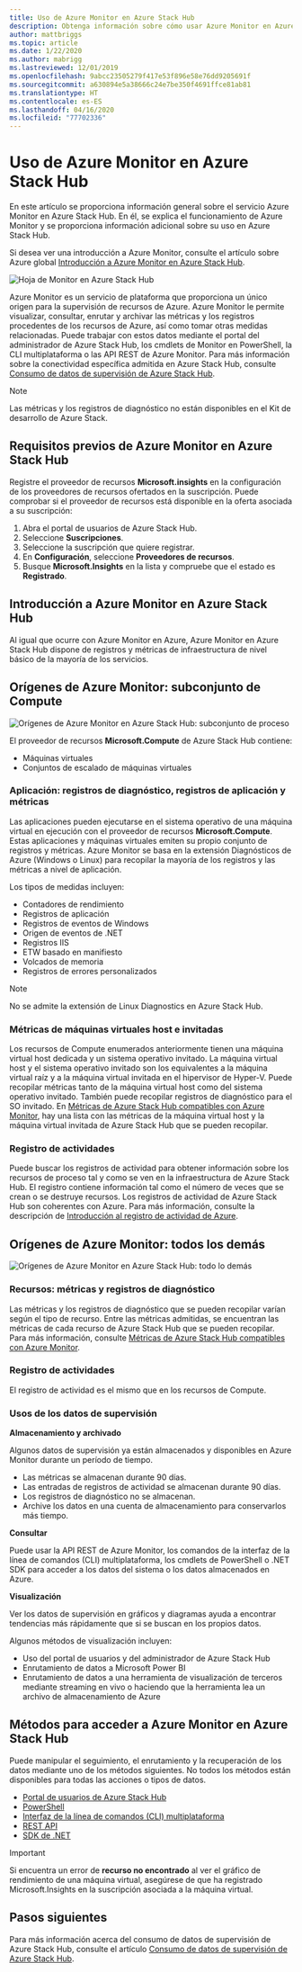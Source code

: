 ```yaml
---
title: Uso de Azure Monitor en Azure Stack Hub
description: Obtenga información sobre cómo usar Azure Monitor en Azure Stack Hub.
author: mattbriggs
ms.topic: article
ms.date: 1/22/2020
ms.author: mabrigg
ms.lastreviewed: 12/01/2019
ms.openlocfilehash: 9abcc23505279f417e53f896e58e76dd9205691f
ms.sourcegitcommit: a630894e5a38666c24e7be350f4691ffce81ab81
ms.translationtype: HT
ms.contentlocale: es-ES
ms.lasthandoff: 04/16/2020
ms.locfileid: "77702336"
---
```

# <a name="use-azure-monitor-on-azure-stack-hub"></a>Uso de Azure Monitor en Azure Stack Hub

En este artículo se proporciona información general sobre el servicio Azure Monitor en Azure Stack Hub. En él, se explica el funcionamiento de Azure Monitor y se proporciona información adicional sobre su uso en Azure Stack Hub. 

Si desea ver una introducción a Azure Monitor, consulte el artículo sobre Azure global [Introducción a Azure Monitor en Azure Stack Hub](https://docs.microsoft.com/azure/monitoring-and-diagnostics/monitoring-get-started).

![Hoja de Monitor en Azure Stack Hub](./media/azure-stack-metrics-azure-data/azs-monitor.png)

Azure Monitor es un servicio de plataforma que proporciona un único origen para la supervisión de recursos de Azure. Azure Monitor le permite visualizar, consultar, enrutar y archivar las métricas y los registros procedentes de los recursos de Azure, así como tomar otras medidas relacionadas. Puede trabajar con estos datos mediante el portal del administrador de Azure Stack Hub, los cmdlets de Monitor en PowerShell, la CLI multiplataforma o las API REST de Azure Monitor. Para más información sobre la conectividad específica admitida en Azure Stack Hub, consulte [Consumo de datos de supervisión de Azure Stack Hub](azure-stack-metrics-monitor.md).

> [!Note]
> Las métricas y los registros de diagnóstico no están disponibles en el Kit de desarrollo de Azure Stack.

## <a name="prerequisites-for-azure-monitor-on-azure-stack-hub"></a>Requisitos previos de Azure Monitor en Azure Stack Hub

Registre el proveedor de recursos **Microsoft.insights** en la configuración de los proveedores de recursos ofertados en la suscripción. Puede comprobar si el proveedor de recursos está disponible en la oferta asociada a su suscripción:

1. Abra el portal de usuarios de Azure Stack Hub.
2. Seleccione **Suscripciones**.
3. Seleccione la suscripción que quiere registrar.
4. En **Configuración**, seleccione **Proveedores de recursos**. 
5. Busque **Microsoft.Insights** en la lista y compruebe que el estado es **Registrado**.

## <a name="overview-of-azure-monitor-on-azure-stack-hub"></a>Introducción a Azure Monitor en Azure Stack Hub

Al igual que ocurre con Azure Monitor en Azure, Azure Monitor en Azure Stack Hub dispone de registros y métricas de infraestructura de nivel básico de la mayoría de los servicios.

## <a name="azure-monitor-sources-compute-subset"></a>Orígenes de Azure Monitor: subconjunto de Compute

![Orígenes de Azure Monitor en Azure Stack Hub: subconjunto de proceso](media//azure-stack-metrics-azure-data/azs-monitor-computersubset.png)

El proveedor de recursos **Microsoft.Compute** de Azure Stack Hub contiene:
 - Máquinas virtuales 
 - Conjuntos de escalado de máquinas virtuales

### <a name="application---diagnostics-logs-app-logs-and-metrics"></a>Aplicación: registros de diagnóstico, registros de aplicación y métricas

Las aplicaciones pueden ejecutarse en el sistema operativo de una máquina virtual en ejecución con el proveedor de recursos **Microsoft.Compute**. Estas aplicaciones y máquinas virtuales emiten su propio conjunto de registros y métricas. Azure Monitor se basa en la extensión Diagnósticos de Azure (Windows o Linux) para recopilar la mayoría de los registros y las métricas a nivel de aplicación.

Los tipos de medidas incluyen:
 - Contadores de rendimiento
 - Registros de aplicación
 - Registros de eventos de Windows
 - Origen de eventos de .NET
 - Registros IIS
 - ETW basado en manifiesto
 - Volcados de memoria
 - Registros de errores personalizados

> [!Note]  
> No se admite la extensión de Linux Diagnostics en Azure Stack Hub.

### <a name="host-and-guest-vm-metrics"></a>Métricas de máquinas virtuales host e invitadas

Los recursos de Compute enumerados anteriormente tienen una máquina virtual host dedicada y un sistema operativo invitado. La máquina virtual host y el sistema operativo invitado son los equivalentes a la máquina virtual raíz y a la máquina virtual invitada en el hipervisor de Hyper-V. Puede recopilar métricas tanto de la máquina virtual host como del sistema operativo invitado. También puede recopilar registros de diagnóstico para el SO invitado. En [Métricas de Azure Stack Hub compatibles con Azure Monitor](azure-stack-metrics-supported.md), hay una lista con las métricas de la máquina virtual host y la máquina virtual invitada de Azure Stack Hub que se pueden recopilar. 

### <a name="activity-log"></a>Registro de actividades

Puede buscar los registros de actividad para obtener información sobre los recursos de proceso tal y como se ven en la infraestructura de Azure Stack Hub. El registro contiene información tal como el número de veces que se crean o se destruye recursos. Los registros de actividad de Azure Stack Hub son coherentes con Azure. Para más información, consulte la descripción de [Introducción al registro de actividad de Azure](https://docs.microsoft.com/azure/monitoring-and-diagnostics/monitoring-overview-activity-logs). 


## <a name="azure-monitor-sources-everything-else"></a>Orígenes de Azure Monitor: todos los demás

![Orígenes de Azure Monitor en Azure Stack Hub: todo lo demás](media//azure-stack-metrics-azure-data/azs-monitor-othersubset.png)

### <a name="resources---metrics-and-diagnostics-logs"></a>Recursos: métricas y registros de diagnóstico

Las métricas y los registros de diagnóstico que se pueden recopilar varían según el tipo de recurso. Entre las métricas admitidas, se encuentran las métricas de cada recurso de Azure Stack Hub que se pueden recopilar. Para más información, consulte [Métricas de Azure Stack Hub compatibles con Azure Monitor](azure-stack-metrics-supported.md).

### <a name="activity-log"></a>Registro de actividades

El registro de actividad es el mismo que en los recursos de Compute. 

### <a name="uses-for-monitoring-data"></a>Usos de los datos de supervisión

**Almacenamiento y archivado**  

Algunos datos de supervisión ya están almacenados y disponibles en Azure Monitor durante un período de tiempo. 
 - Las métricas se almacenan durante 90 días. 
 - Las entradas de registros de actividad se almacenan durante 90 días. 
 - Los registros de diagnóstico no se almacenan.
 - Archive los datos en una cuenta de almacenamiento para conservarlos más tiempo.

**Consultar**  

Puede usar la API REST de Azure Monitor, los comandos de la interfaz de la línea de comandos (CLI) multiplataforma, los cmdlets de PowerShell o .NET SDK para acceder a los datos del sistema o los datos almacenados en Azure. 

**Visualización**

Ver los datos de supervisión en gráficos y diagramas ayuda a encontrar tendencias más rápidamente que si se buscan en los propios datos. 

Algunos métodos de visualización incluyen:
 - Uso del portal de usuarios y del administrador de Azure Stack Hub
 - Enrutamiento de datos a Microsoft Power BI
 - Enrutamiento de datos a una herramienta de visualización de terceros mediante streaming en vivo o haciendo que la herramienta lea un archivo de almacenamiento de Azure

## <a name="methods-of-accessing-azure-monitor-on-azure-stack-hub"></a>Métodos para acceder a Azure Monitor en Azure Stack Hub

Puede manipular el seguimiento, el enrutamiento y la recuperación de los datos mediante uno de los métodos siguientes. No todos los métodos están disponibles para todas las acciones o tipos de datos. 

 - [Portal de usuarios de Azure Stack Hub](azure-stack-use-portal.md)
 - [PowerShell](https://docs.microsoft.com/azure/monitoring-and-diagnostics/insights-powershell-samples)
 - [Interfaz de la línea de comandos (CLI) multiplataforma](https://docs.microsoft.com/azure/monitoring-and-diagnostics/insights-cli-samples)
 - [REST API](https://docs.microsoft.com/rest/api/monitor)
 - [SDK de .NET](https://www.nuget.org/packages/Microsoft.Azure.Management.Monitor)

> [!Important]  
> Si encuentra un error de **recurso no encontrado** al ver el gráfico de rendimiento de una máquina virtual, asegúrese de que ha registrado Microsoft.Insights en la suscripción asociada a la máquina virtual.

## <a name="next-steps"></a>Pasos siguientes

Para más información acerca del consumo de datos de supervisión de Azure Stack Hub, consulte el artículo [Consumo de datos de supervisión de Azure Stack Hub](azure-stack-metrics-monitor.md).
